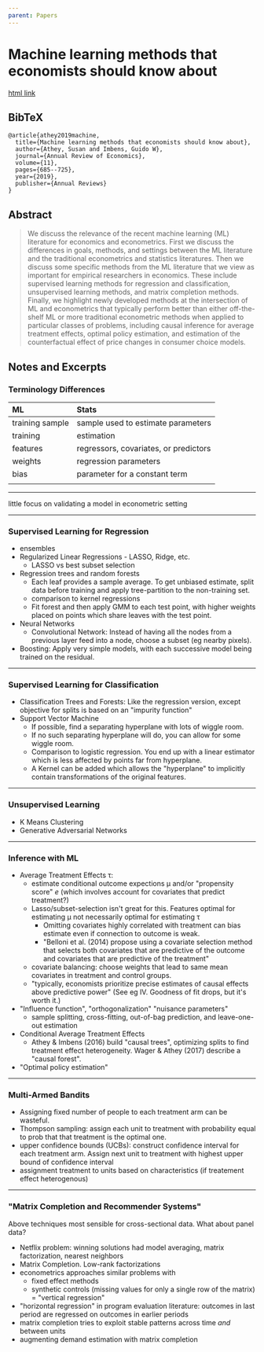 ```yaml
---
parent: Papers
---
```


# Machine learning methods that economists should know about

[html link](https://www.annualreviews.org/doi/full/10.1146/annurev-economics-080217-053433)

## BibTeX
```
@article{athey2019machine,
  title={Machine learning methods that economists should know about},
  author={Athey, Susan and Imbens, Guido W},
  journal={Annual Review of Economics},
  volume={11},
  pages={685--725},
  year={2019},
  publisher={Annual Reviews}
}
```

## Abstract

> We discuss the relevance of the recent machine learning (ML) literature for economics and econometrics. First we discuss the differences in goals, methods, and settings between the ML literature and the traditional econometrics and statistics literatures. Then we discuss some specific methods from the ML literature that we view as important for empirical researchers in economics. These include supervised learning methods for regression and classification, unsupervised learning methods, and matrix completion methods. Finally, we highlight newly developed methods at the intersection of ML and econometrics that typically perform better than either off-the-shelf ML or more traditional econometric methods when applied to particular classes of problems, including causal inference for average treatment effects, optimal policy estimation, and estimation of the counterfactual effect of price changes in consumer choice models.

## Notes and Excerpts


### Terminology Differences

| ML | Stats | 
|:--|:--|
| training sample | sample used to estimate parameters |
| training | estimation |
| features | regressors, covariates, or predictors |
| weights | regression parameters |
| bias | parameter for a constant term |
|  |  |

---

little focus on validating a model in econometric setting



---

### Supervised Learning for Regression

- ensembles
- Regularized Linear Regressions - LASSO, Ridge, etc.
    - LASSO vs best subset selection 
- Regression trees and random forests
    - Each leaf provides a sample average. To get unbiased estimate, split data before training and apply tree-partition to the non-training set.
    - comparison to kernel regressions
    - Fit forest and then apply GMM to each test point, with higher weights placed on points which share leaves with the test point. 
- Neural Networks
    - Convolutional Network: Instead of having all the nodes from a previous layer feed into a node, choose a subset (eg nearby pixels).
- Boosting: Apply very simple models, with each successive model being trained on the residual.


---

### Supervised Learning for Classification

- Classification Trees and Forests: Like the regression version, except objective for splits is based on an "impurity function"
- Support Vector Machine
    - If possible, find a separating hyperplane with lots of wiggle room.
    - If no such separating hyperplane will do, you can allow for some wiggle room.
    - Comparison to logistic regression. You end up with a linear estimator which is less affected by points far from hyperplane.
    - A Kernel can be added which allows the "hyperplane" to implicitly contain transformations of the original features.


---

### Unsupervised Learning

- K Means Clustering
- Generative Adversarial Networks

---

### Inference with ML

- Average Treatment Effects τ:
    - estimate conditional outcome expections μ and/or "propensity score" $e$ (which involves account for covariates that predict treatment?)
    - Lasso/subset-selection isn't great for this. Features optimal for estimating μ not necessarily optimal for estimating τ
        - Omitting covariates highly correlated with treatment can bias estimate even if connection to outcome is weak.
        - "Belloni et al. (2014) propose using a covariate selection method that selects both covariates that are predictive of the outcome and covariates that are predictive of the treatment"
    - covariate balancing: choose weights that lead to same mean covariates in treatment and control groups.
    - "typically, economists prioritize precise estimates of causal effects above predictive power" (See eg IV. Goodness of fit drops, but it's worth it.) 
- "Influence function", "orthogonalization" "nuisance parameters"
    - sample splitting, cross-fitting, out-of-bag prediction, and leave-one-out estimation
- Conditional Average Treatment Effects
    - Athey & Imbens (2016) build "causal trees", optimizing splits to find treatment effect heterogeneity. Wager & Athey (2017) describe a "causal forest".
- "Optimal policy estimation"


---

### Multi-Armed Bandits

- Assigning fixed number of people to each treatment arm can be wasteful.
- Thompson sampling: assign each unit to treatment with probability equal to prob that that treatment is the optimal one.
- upper confidence bounds (UCBs): construct confidence interval for each treatment arm. Assign next unit to treatment with highest upper bound of confidence interval
- assignment treatment to units based on characteristics (if treatement effect heterogenous)


---

### "Matrix Completion and Recommender Systems"

Above techniques most sensible for cross-sectional data.
What about panel data?

- Netflix problem: winning solutions had model averaging, matrix factorization, nearest neighbors
- Matrix Completion. Low-rank factorizations
- econometrics approaches similar problems with
    - fixed effect methods
    - synthetic controls (missing values for only a single row of the matrix) = "vertical regression"
- "horizontal regression" in program evaluation literature: outcomes in last period are regressed on outcomes in earlier periods
- matrix completion tries to exploit stable patterns across time *and* between units
- augmenting demand estimation with matrix completion












